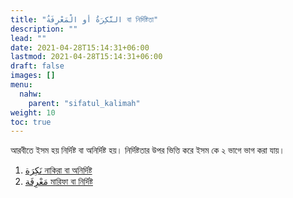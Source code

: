 ```yaml
---
title: "النَّكِرَةُ أو الْمَعْرِفَةُ বা নির্দিষ্টতা"
description: ""
lead: ""
date: 2021-04-28T15:14:31+06:00
lastmod: 2021-04-28T15:14:31+06:00
draft: false
images: []
menu: 
  nahw:
    parent: "sifatul_kalimah"
weight: 10
toc: true
---
```


আরবীতে ইসম হয় নির্দিষ্ট বা অনির্দিষ্ট হয়। নির্দিষ্টতার উপর ভিত্তি করে ইসম কে ২ ভাগে ভাগ করা যায়। 

1. [نَكِرَة নাকিরা বা অনির্দিষ্ট](/guide/nahw/kalimah/ism/marifa_nakira/nakirah)   
2. [مَعْرِفَة মারিফা বা নির্দিষ্ট](/guide/nahw/kalimah/ism/marifa_nakira/marifah)  
